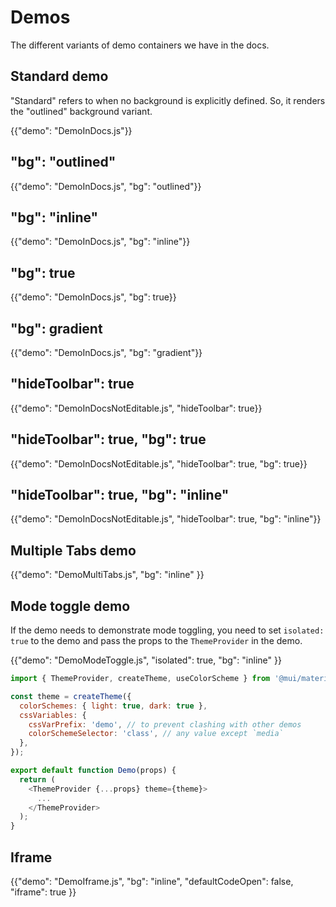 # Demos

<p class="description">The different variants of demo containers we have in the docs.</p>

## Standard demo

"Standard" refers to when no background is explicitly defined.
So, it renders the "outlined" background variant.

{{"demo": "DemoInDocs.js"}}

## "bg": "outlined"

{{"demo": "DemoInDocs.js", "bg": "outlined"}}

## "bg": "inline"

{{"demo": "DemoInDocs.js", "bg": "inline"}}

## "bg": true

{{"demo": "DemoInDocs.js", "bg": true}}

## "bg": gradient

{{"demo": "DemoInDocs.js", "bg": "gradient"}}

## "hideToolbar": true

{{"demo": "DemoInDocsNotEditable.js", "hideToolbar": true}}

## "hideToolbar": true, "bg": true

{{"demo": "DemoInDocsNotEditable.js", "hideToolbar": true, "bg": true}}

## "hideToolbar": true, "bg": "inline"

{{"demo": "DemoInDocsNotEditable.js", "hideToolbar": true, "bg": "inline"}}

## Multiple Tabs demo

{{"demo": "DemoMultiTabs.js", "bg": "inline" }}

## Mode toggle demo

If the demo needs to demonstrate mode toggling, you need to set `isolated: true` to the demo and pass the props to the `ThemeProvider` in the demo.

{{"demo": "DemoModeToggle.js", "isolated": true, "bg": "inline" }}

```js
import { ThemeProvider, createTheme, useColorScheme } from '@mui/material/styles';

const theme = createTheme({
  colorSchemes: { light: true, dark: true },
  cssVariables: {
    cssVarPrefix: 'demo', // to prevent clashing with other demos
    colorSchemeSelector: 'class', // any value except `media`
  },
});

export default function Demo(props) {
  return (
    <ThemeProvider {...props} theme={theme}>
      ...
    </ThemeProvider>
  );
}
```

## Iframe

{{"demo": "DemoIframe.js", "bg": "inline", "defaultCodeOpen": false, "iframe": true }}
